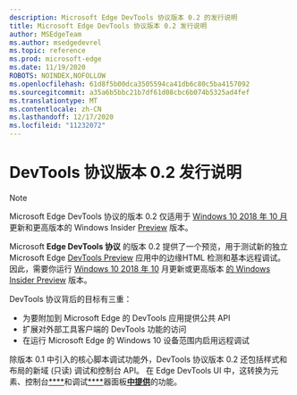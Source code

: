 ```yaml
---
description: Microsoft Edge DevTools 协议版本 0.2 的发行说明
title: Microsoft Edge DevTools 协议版本 0.2 发行说明
author: MSEdgeTeam
ms.author: msedgedevrel
ms.topic: reference
ms.prod: microsoft-edge
ms.date: 11/19/2020
ROBOTS: NOINDEX,NOFOLLOW
ms.openlocfilehash: 61d8f5b00dca3505594ca41db6c80c5ba4157092
ms.sourcegitcommit: a35a6b5bbc21b7df61d08cbc6b074b5325ad4fef
ms.translationtype: MT
ms.contentlocale: zh-CN
ms.lasthandoff: 12/17/2020
ms.locfileid: "11232072"
---
```

# DevTools 协议版本 0.2 发行说明

> [!NOTE]
> Microsoft Edge DevTools 协议的版本 0.2 仅适用于 [Windows 10 2018 年 10 月](/windows/uwp/whats-new/windows-10-build-17763) 更新和更高版本的 Windows Insider [Preview](https://insider.windows.com/getting-started/) 版本。

Microsoft **Edge DevTools 协议** 的版本 0.2 提供了一个预览，用于测试新的独立 Microsoft Edge [DevTools Preview](https://www.microsoft.com/store/p/microsoft-edge-devtools-preview/9mzbfrmz0mnj?activetab=pivot%3aoverviewtab) 应用中的边缘HTML 检测和基本远程调试。 因此，需要你运行 [Windows 10 2018 年 10](/windows/uwp/whats-new/windows-10-build-17763) 月更新或更高版本 [的 Windows Insider Preview](https://insider.windows.com/getting-started/) 版本。

DevTools 协议背后的目标有三重：

 - 为要附加到 Microsoft Edge 的 DevTools 应用提供公共 API
 - 扩展对外部工具客户端的 DevTools 功能的访问
 - 在运行 Microsoft Edge 的 Windows 10 设备范围内启用远程调试 

除版本 0.1 中引入的核心脚本调试功能外，DevTools 协议版本 0.2 还包括样式和布局的新域 (只读) 调试和控制台 API。 在 Edge DevTools UI 中，这转换为元素、控制台[****](../../devtools-guide/elements.md)和调试[****](../../devtools-guide/console.md)器面板[**中提供**](../../devtools-guide/debugger.md)的功能。
